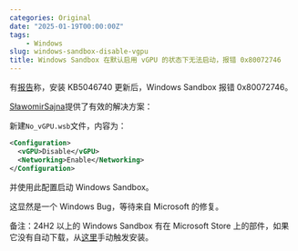 ```yaml
---
categories: Original
date: "2025-01-19T00:00:00Z"
tags:
    - Windows
slug: windows-sandbox-disable-vgpu
title: Windows Sandbox 在默认启用 vGPU 的状态下无法启动，报错 0x80072746
---
```


有[报告](https://answers.microsoft.com/en-us/windows/forum/all/windows-sandbox-no-longer-working-after-kb5046740/70cc9a3c-03e8-4cc0-82b1-5c95fa551f66)称，安装 KB5046740 更新后，Windows Sandbox 报错 0x80072746。

[SławomirSajna](https://answers.microsoft.com/en-us/profile/165a4408-fc22-4874-893d-8e2069a74f6b)提供了有效的解决方案：

新建`No_vGPU.wsb`文件，内容为：

```xml
<Configuration>
  <vGPU>Disable</vGPU>
  <Networking>Enable</Networking>
</Configuration>
```

并使用此配置启动 Windows Sandbox。

这显然是一个 Windows Bug，等待来自 Microsoft 的修复。

备注：24H2 以上的 Windows Sandbox 有在 Microsoft Store 上的部件，如果它没有自动下载，从[这里](https://apps.microsoft.com/detail/9nsmxc3nb0hn)手动触发安装。
